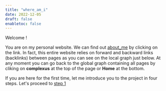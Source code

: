 ```yaml
---
title: "where_am_i"
date: 2022-12-05
draft: false
enabletoc: false
---
```



Welcome !

You are on my personal website. We can find out [about_me](about_me.md) by clicking on the link.
In fact, this entire website relies on forward and backward links (backlinks) between pages as you can see on the local graph just below. 
At any moment you can go back to the global graph containing all pages by cliking on **complexus** at the top of the page or **Home** at the bottom.

If you are here for the first time, let me introduce you to the project in four steps. Let's proceed to [step 1](step%201.md)


